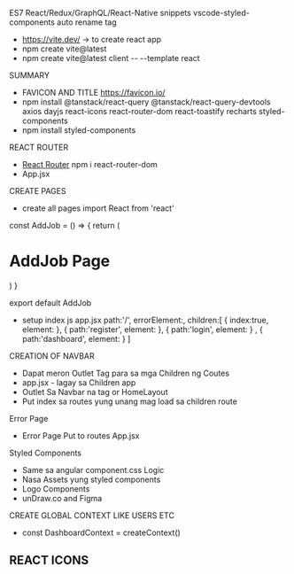 ES7 React/Redux/GraphQL/React-Native snippets
vscode-styled-components
auto rename tag

- https://vite.dev/ -> to create react app
- npm create vite@latest
- npm create vite@latest client -- --template react

SUMMARY
- FAVICON AND TITLE https://favicon.io/
- npm install @tanstack/react-query @tanstack/react-query-devtools axios dayjs react-icons react-router-dom react-toastify recharts styled-components
- npm install styled-components

REACT ROUTER
- [React Router](https://reactrouter.com/en/main) npm i react-router-dom
- App.jsx

CREATE PAGES
- create all pages 
import React from 'react'

const AddJob = () => {
  return (
    <h1>AddJob Page</h1>
  )
}

export default AddJob

- setup index js app.jsx
    path:'/',
    errorElement:<Error/>,
    children:[
      {
        index:true,
        element: <Landing/>
      },
      {
        path:'register',
        element:<Register/>
      },
      {
        path:'login',
        element:<Login/>
      }
      ,
      {
        path:'dashboard',
        element:<DashboardLayout/>
      }
    ]



CREATION OF NAVBAR
- Dapat meron Outlet Tag para sa mga Children ng Coutes
- app.jsx - lagay sa Children app
- Outlet Sa Navbar na tag or HomeLayout 
- Put index sa routes yung unang mag load sa children route

Error Page
- Error Page Put to routes App.jsx

Styled Components
- Same sa angular component.css  Logic
- Nasa Assets yung styled components
- Logo Components
- unDraw.co and Figma

CREATE GLOBAL CONTEXT LIKE USERS ETC
- const DashboardContext = createContext()

REACT ICONS
- 
